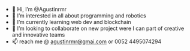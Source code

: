 - 👋 Hi, I’m @Agustinrmr
- 👀 I’m interested in all about programming and robotics
- 🌱 I’m currently learning web dev and blockchain
- 💞️ I’m looking to collaborate on new project were I can part of creative and innovative teams
- 📫 reach me @ agustinrmr@gmai.com or 0052 4495074294

<!---
Agustinrmr/Agustinrmr is a ✨ special ✨ repository because its `README.md` (this file) appears on your GitHub profile.
You can click the Preview link to take a look at your changes.
--->
